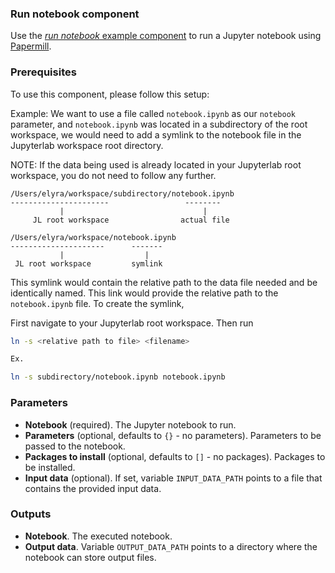 ### Run notebook component

Use the [_run notebook_ example component](https://github.com/elyra-ai/elyra/blob/master/etc/config/components/kfp/run_notebook_using_papermill.yaml) to run a Jupyter notebook using [Papermill](https://papermill.readthedocs.io/en/latest/).

### Prerequisites

To use this component, please follow this setup:

Example:
We want to use a file called `notebook.ipynb` as our `notebook` parameter, and `notebook.ipynb` was located in a subdirectory of the 
root workspace, we would need to add a symlink to the notebook file in the Jupyterlab workspace root directory.

NOTE: If the data being used is already located in your Jupyterlab root workspace, you do not need to follow any further.
```
/Users/elyra/workspace/subdirectory/notebook.ipynb
----------------------                 --------
           |                               |
     JL root workspace                actual file    
```
```
/Users/elyra/workspace/notebook.ipynb
---------------------      -------
           |                  |
 JL root workspace         symlink    
```
This symlink would contain the relative path to the data file needed and be identically named. This link would provide
the relative path to the `notebook.ipynb` file. To create the symlink,  

First navigate to your Jupyterlab root workspace. Then run
```bash
ln -s <relative path to file> <filename>

Ex.

ln -s subdirectory/notebook.ipynb notebook.ipynb
```

### Parameters

- **Notebook** (required). The Jupyter notebook to run.
- **Parameters** (optional, defaults to `{}` - no parameters). Parameters to be passed to the notebook.
- **Packages to install** (optional, defaults to `[]` - no packages). Packages to be installed.
- **Input data** (optional). If set, variable `INPUT_DATA_PATH` points to a file that contains the provided input data.

### Outputs

- **Notebook**. The executed notebook.
- **Output data**. Variable `OUTPUT_DATA_PATH` points to a directory where the notebook can store output files.
